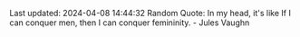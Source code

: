 Last updated: 2024-04-08 14:44:32
Random Quote: In my head, it's like If I can conquer men, then I can conquer femininity. - Jules Vaughn